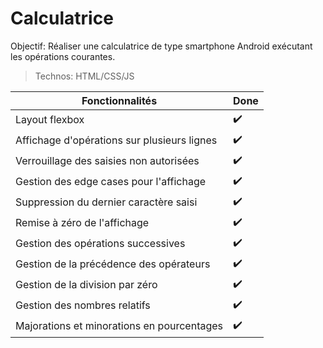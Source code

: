 # Calculatrice 

Objectif:  Réaliser une calculatrice de type smartphone Android exécutant les opérations courantes.

> Technos: HTML/CSS/JS 

Fonctionnalités | Done
----------------|------
Layout flexbox |✔️
Affichage d'opérations sur plusieurs lignes | ✔️
Verrouillage des saisies non autorisées | ✔️
Gestion des edge cases pour l'affichage | ✔️
Suppression du dernier caractère saisi | ✔️
Remise à zéro de l'affichage | ✔️
Gestion des opérations successives | ✔️
Gestion de la précédence des opérateurs | ✔️
Gestion de la division par zéro | ✔️
Gestion des nombres relatifs | ✔️
Majorations et minorations en pourcentages | ✔️
